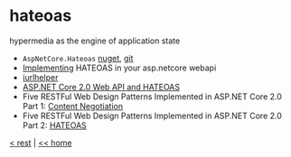 # hateoas

hypermedia as the engine of application state

- `AspNetCore.Hateoas` [nuget](https://www.nuget.org/packages/AspNetCore.Hateoas/), [git](https://github.com/faniereynders/aspnetcore-hateoas)
- [Implementing](https://medium.com/@ylerjen/implementing-hateoas-in-your-asp-netcore-webapi-2139df4e7b0c) HATEOAS in your asp.netcore webapi
- [iurlhelper](https://docs.microsoft.com/en-us/dotnet/api/microsoft.aspnetcore.mvc.iurlhelper?view=aspnetcore-2.2)
- [ASP.NET Core 2.0 Web API and HATEOAS](https://tahirnaushad.com/2017/09/02/asp-net-core-2-0-web-api-and-hateoas/)
- Five RESTFul Web Design Patterns Implemented in ASP.NET Core 2.0 Part 1: [Content Negotiation](https://blog.jeremylikness.com/5-rest-api-designs-in-dot-net-core-1-29a8527e999c)
- Five RESTFul Web Design Patterns Implemented in ASP.NET Core 2.0 Part 2: [HATEOAS](https://blog.jeremylikness.com/5-rest-api-designs-in-dot-net-core-2-ad2f204c2d11)

[< rest](../rest.md) | [<< home](../../README.md)
